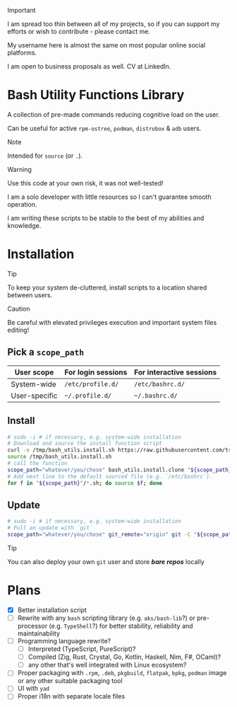 > [!IMPORTANT]
> I am spread too thin between all of my projects, so if you can support my efforts or wish to contribute - please contact me.
>
> My username here is almost the same on most popular online social platforms.
>
> I am open to business proposals as well. CV at LinkedIn.

# Bash Utility Functions Library

A collection of pre-made commands reducing cognitive load on the user.

Can be useful for active `rpm-ostree`, `podman`, `distrobox` & `adb` users.

> [!NOTE]
> Intended for `source` (or `.`).

> [!WARNING]
> Use this code at your own risk, it was not well-tested!
>
> I am a solo developer with little resources so I can't guarantee smooth operation.
>
> I am writing these scripts to be stable to the best of my abilities and knowledge.

# Installation

> [!TIP]
> To keep your system de-cluttered, install scripts to a location shared between users.

> [!CAUTION]
> Be careful with elevated privileges execution and important system files editing!

## Pick a `scope_path`

| User scope    | For login sessions | For interactive sessions |
|---------------|--------------------|--------------------------|
| System-wide   | `/etc/profile.d/`  | `/etc/bashrc.d/`         |
| User-specific | `~/.profile.d/`    | `~/.bashrc.d/`           |

## Install

```sh
# sudo -i # if necessary, e.g. system-wide installation
# Download and source the install function script
curl -o /tmp/bash_utils.install.sh https://raw.githubusercontent.com/tsilvs/bash_utils/refs/heads/main/install.sh
source /tmp/bash_utils.install.sh
# call the function
scope_path="whatever/you/chose" bash_utils.install.clone "${scope_path}" git@github.com:tsilvs/bash_utils.git
# Add next line to the default sourced file (e.g. `/etc/bashrc`).
for f in "${scope_path}"/*.sh; do source $f; done
```

## Update

```sh
# sudo -i # if necessary, e.g. system-wide installation
# Pull an update with `git`
scope_path="whatever/you/chose" git_remote="origin" git -C "${scope_path}" pull "${git_remote}"
```

> [!TIP]
> You can also deploy your own `git` user and store ***bare repos*** locally

# Plans

+ [x] Better installation script
+ [ ] Rewrite with any `bash` scripting library (e.g. `aks/bash-lib`?) or pre-processor (e.g. `TypeShell`?) for better stability, reliability and maintainability
+ [ ] Programming language rewrite?
	+ [ ] Interpreted (TypeScript, PureScript)?
	+ [ ] Compiled (Zig, Rust, Crystal, Go, Kotlin, Haskell, Nim, F#, OCaml)?
	+ [ ] any other that's well integrated with Linux ecosystem?
+ [ ] Proper packaging with `.rpm`, `.deb`, `pkgbuild`, `flatpak`, `bpkg`, `podman` image or any other suitable packaging tool
+ [ ] UI with `yad`
+ [ ] Proper i18n with separate locale files